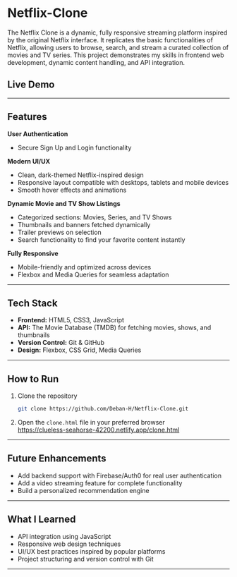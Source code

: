 # Netflix-Clone
The Netflix Clone is a dynamic, fully responsive streaming platform inspired by the original Netflix interface. It replicates the basic functionalities of Netflix, allowing users to browse, search, and stream a curated collection of movies and TV series. This project demonstrates my skills in frontend web development, dynamic content handling, and API integration.

##  Live Demo



---

## Features

**User Authentication**  
- Secure Sign Up and Login functionality 

 **Modern UI/UX**  
- Clean, dark-themed Netflix-inspired design  
- Responsive layout compatible with desktops, tablets and mobile devices
- Smooth hover effects and animations

**Dynamic Movie and TV Show Listings**  
- Categorized sections: Movies, Series, and TV Shows  
- Thumbnails and banners fetched dynamically  
- Trailer previews on selection  
- Search functionality to find your favorite content instantly

 **Fully Responsive**  
- Mobile-friendly and optimized across devices
- Flexbox and Media Queries for seamless adaptation

---

## Tech Stack

- **Frontend:** HTML5, CSS3, JavaScript  
- **API:** The Movie Database (TMDB) for fetching movies, shows, and thumbnails  
- **Version Control:** Git & GitHub  
- **Design:** Flexbox, CSS Grid, Media Queries

---

## How to Run

1. Clone the repository  
   ```bash
   git clone https://github.com/Deban-H/Netflix-Clone.git
   ```

2. Open the `clone.html` file in your preferred browser  
https://clueless-seahorse-42200.netlify.app/clone.html

---

## Future Enhancements

- Add backend support with Firebase/Auth0 for real user authentication  
- Add a video streaming feature for complete functionality  
- Build a personalized recommendation engine  


---

## What I Learned

- API integration using JavaScript  
- Responsive web design techniques  
- UI/UX best practices inspired by popular platforms  
- Project structuring and version control with Git

---
